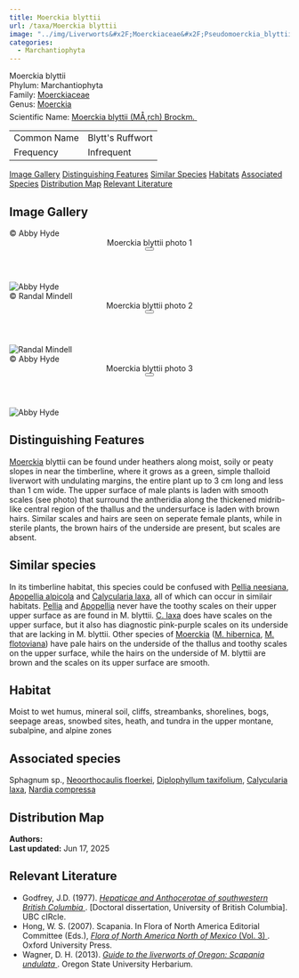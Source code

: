 ```yaml
---
title: Moerckia blyttii
url: /taxa/Moerckia blyttii
image: "../img/Liverworts&#x2F;Moerckiaceae&#x2F;Pseudomoerckia_blyttii&#x2F;macro_pics&#x2F;Pseudomoerckia_blyttii_AH_01.jpg"
categories:
  - Marchantiophyta
---
```


<script defer src="../../js/micromodal.min.js"></script>
<link href="../../css/micromodal.css" rel="stylesheet">

<link href="https://unpkg.com/maplibre-gl@3.6.2/dist/maplibre-gl.css" rel="stylesheet" />
<script defer src="https://unpkg.com/maplibre-gl@3.6.2/dist/maplibre-gl.js"></script>
<script defer src="https://unpkg.com/papaparse@5.4.1/papaparse.min.js"></script>
<script defer src="../../js/records-map.js"></script>

<link href="../../css/style-taxon.css" rel="stylesheet">

<div class="container">
<div class="imerss-content hx-max-w-screen-xl">

<div class="info-panel">
 <div class="info-left">
  <div class="taxon-name">Moerckia blyttii</div>
   <div class="taxon-rank rank-phylum"><span class="taxon-rank-label">Phylum: </span><span class="taxon-rank-value">Marchantiophyta</span></div>
   <div class="taxon-rank rank-family">
     <span class="taxon-rank-label">Family: </span>
     <span class="taxon-rank-value"><a href="/taxa/Moerckiaceae">Moerckiaceae</a></span>
   </div>
   <div class="taxon-rank rank-genus">
     <span class="taxon-rank-label">Genus: </span>
     <span class="taxon-rank-value"><a href="/taxa/Moerckia">Moerckia</a></span>
   </div>
  <div class="taxon-scientific"><span class="scientific-label">Scientific Name: </span>
<a href="https://www.gbif.org/species/">
<span class="scientific-name">Moerckia blyttii (MÅ¸rch) Brockm.</span>
                <svg width="20" height="20">
                    <use href="#green-dot"/>
                </svg>
</a>
 </div>
</div>
 <div class="info-right">
<table>
<tr><td class="info-label">Common Name</td><td class="info-value">Blytt&#39;s Ruffwort</td></tr>
<tr><td class="info-label">Frequency</td><td class="info-value">Infrequent</td></tr>
</table>
 </div>
</div>

<div class="section-nav">
  <a href="#image-gallery">Image Gallery</a>
  <a href="#distinguishing-features">Distinguishing Features</a>
  <a href="#similar-species">Similar Species</a>
  <a href="#habitats">Habitats</a>
  <a href="#associated-species">Associated Species</a>
  <a href="#distribution-map">Distribution Map</a>
  <a href="#relevant-literature">Relevant Literature</a>
</div>


<h2 id="image-gallery">Image Gallery
</h2>

<div class="imerss-image-header">
  <div class="imerss-image-holder"
       data-micromodal-trigger="modal-plate-photo1"
       style="background-image: url(../../img/Liverworts&#x2F;Moerckiaceae&#x2F;Pseudomoerckia_blyttii&#x2F;macro_pics&#x2F;Pseudomoerckia_blyttii_AH_01.jpg)"
       title="Abby Hyde">
    <div class="imerss-image-copy"> © Abby Hyde</div>
  </div>
  <div class="modal micromodal-slide" id="modal-plate-photo1" aria-hidden="true">
      <div class="modal__overlay" tabindex="-1" data-micromodal-close>
          <div class="modal__container" role="dialog" aria-modal="true" aria-labelledby="modal-plate-title-photo1">
              <header class="modal__header">
                  <div class="modal__title" id="modal-plate-title-photo1">
                      Moerckia blyttii photo 1
                  </div>
                  <button class="modal__close" aria-label="Close" data-micromodal-close></button>
              </header>
              <div class="modal__content" id="modal-plate-content-photo1">
                  <img src="https:&#x2F;&#x2F;lh3.googleusercontent.com&#x2F;d&#x2F;1jqFhRj7oNTAEMMW8Et7HYwugAD-VZfMI" title="Abby Hyde" referrerpolicy="no-referrer"/>
              </div>
          </div>
      </div>
  </div>

  <div class="imerss-image-holder"
       data-micromodal-trigger="modal-plate-photo2"
       style="background-image: url(../../img/Liverworts&#x2F;Moerckiaceae&#x2F;Pseudomoerckia_blyttii&#x2F;macro_pics&#x2F;Pseudomoerckia_blyttii_RM_02.jpeg)"
       title="Randal Mindell">
    <div class="imerss-image-copy"> © Randal Mindell</div>
  </div>
  <div class="modal micromodal-slide" id="modal-plate-photo2" aria-hidden="true">
      <div class="modal__overlay" tabindex="-1" data-micromodal-close>
          <div class="modal__container" role="dialog" aria-modal="true" aria-labelledby="modal-plate-title-photo2">
              <header class="modal__header">
                  <div class="modal__title" id="modal-plate-title-photo2">
                      Moerckia blyttii photo 2
                  </div>
                  <button class="modal__close" aria-label="Close" data-micromodal-close></button>
              </header>
              <div class="modal__content" id="modal-plate-content-photo2">
                  <img src="https:&#x2F;&#x2F;lh3.googleusercontent.com&#x2F;d&#x2F;1qVljZQ4mWvx3MBV6ib80kFaE1sAx1pBu" title="Randal Mindell" referrerpolicy="no-referrer"/>
              </div>
          </div>
      </div>
  </div>

  <div class="imerss-image-holder"
       data-micromodal-trigger="modal-plate-photo3"
       style="background-image: url(../../img/Liverworts&#x2F;Moerckiaceae&#x2F;Pseudomoerckia_blyttii&#x2F;macro_pics&#x2F;Pseudomoerckia_blyttii_AH_03.jpg)"
       title="Abby Hyde">
    <div class="imerss-image-copy"> © Abby Hyde</div>
  </div>
  <div class="modal micromodal-slide" id="modal-plate-photo3" aria-hidden="true">
      <div class="modal__overlay" tabindex="-1" data-micromodal-close>
          <div class="modal__container" role="dialog" aria-modal="true" aria-labelledby="modal-plate-title-photo3">
              <header class="modal__header">
                  <div class="modal__title" id="modal-plate-title-photo3">
                      Moerckia blyttii photo 3
                  </div>
                  <button class="modal__close" aria-label="Close" data-micromodal-close></button>
              </header>
              <div class="modal__content" id="modal-plate-content-photo3">
                  <img src="https:&#x2F;&#x2F;lh3.googleusercontent.com&#x2F;d&#x2F;1RPh65Rdnhrfr4TLQ-c1fBPfXu-HBfTmO" title="Abby Hyde" referrerpolicy="no-referrer"/>
              </div>
          </div>
      </div>
  </div>

</div>


<h2 id="distinguishing-features">Distinguishing Features</h2>

<a href="/taxa/Moerckia">Moerckia</a> blyttii can be found under heathers along moist, soily or peaty slopes in near the timberline, where it grows as a green, simple thalloid liverwort with undulating margins, the entire plant up to 3 cm long and less than 1 cm wide. The upper surface of male plants is laden with smooth scales (see photo) that surround the antheridia along the thickened midrib-like central region of the thallus and the undersurface is laden with brown hairs. Similar scales and hairs are seen on seperate female plants, while in sterile plants, the brown hairs of the underside are present, but scales are absent. 

<h2 id="similar-species">Similar species</h2>

In its timberline habitat, this species could be confused with <a href="/taxa/Pellia neesiana">Pellia neesiana</a>, <a href="/taxa/Apopellia alpicola">Apopellia alpicola</a> and <a href="/taxa/Calycularia laxa">Calycularia laxa</a>, all of which can occur in similair habitats. <a href="/taxa/Pellia">Pellia</a> and <a href="/taxa/Apopellia">Apopellia</a> never have the toothy scales on their upper upper surface as are found in M. blyttii. <a href="/taxa/Calycularia laxa">C. laxa</a> does have scales on the upper surface, but it also has diagnostic pink-purple scales on its underside that are lacking in M. blyttii. Other species of <a href="/taxa/Moerckia">Moerckia</a> (<a href="/taxa/Moerckia hibernica">M. hibernica</a>, <a href="/taxa/Moerckia flotoviana">M. flotoviana</a>) have pale hairs on the underside of the thallus and toothy scales on the upper surface, while the hairs on the underside of M. blyttii are brown and the scales on its upper surface are smooth. 

<h2 id="habitat">Habitat</h2>

Moist to wet humus, mineral soil, cliffs, streambanks, shorelines, bogs, seepage areas, snowbed sites, heath, and tundra in the upper montane, subalpine, and alpine zones

<h2 id="associated-species">Associated species</h2>

Sphagnum sp., <a href="/taxa/Neoorthocaulis floerkei">Neoorthocaulis floerkei</a>, <a href="/taxa/Diplophyllum taxifolium">Diplophyllum taxifolium</a>, <a href="/taxa/Calycularia laxa">Calycularia laxa</a>, <a href="/taxa/Nardia compressa">Nardia compressa</a>


 <h2 id="distribution-map">Distribution Map</h2>

 <div class="imerss-map-holder" id="imerss-map-holder">
 </div>

 <script type="module">
    imerss.makeRecordsMap("imerss-map-holder", "../../taxa_records/Moerckia blyttii.csv"); 
 </script>

<div class="taxon-footer">
 <div class="taxon-authors"><b>Authors:</b> <span></span></div>
 <div class="taxon-update"><b>Last updated:</b> <span>Jun 17, 2025</span></div>
</div>

<h2 id="relevant-literature">Relevant Literature</h2>

<ul class="list-disc list-inside text-lg leading-relaxed">
<li class="mb-2">
    Godfrey, J.D. (1977). 
    <a href="https://open.library.ubc.ca/soa/cIRcle/collections/ubctheses/831/items/1.0094118" target="_blank" rel="noopener noreferrer" class="text-green-700 hover:underline">
        <em>Hepaticae and Anthocerotae of southwestern British Columbia</em>
    </a>. [Doctoral dissertation, University of British Columbia]. UBC cIRcle.
</li>
<li class="mb-2">
    Hong, W. S. (2007). Scapania. In Flora of North America Editorial Committee (Eds.), 
    <a href="https://www.mobot.org/plantscience/BFNA/V3/Scapania_R2.pdf" target="_blank" rel="noopener noreferrer" class="text-green-700 hover:underline">
        <em>Flora of North America North of Mexico</em> (Vol. 3)
    </a>. Oxford University Press.
</li>
<li class="mb-2">
    Wagner, D. H. (2013). 
    <a href="https://herbarium.science.oregonstate.edu/wagner/liverworts/scaund.htm" target="_blank" rel="noopener noreferrer" class="text-green-700 hover:underline">
        <em>Guide to the liverworts of Oregon: Scapania undulata</em>
    </a>. Oregon State University Herbarium.
</li>
</ul>
</div>
</div>

<script type="module">
  MicroModal.init();
</script>
